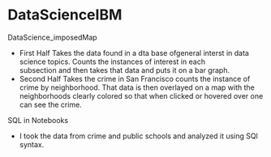 # DataScienceIBM
DataScience_imposedMap 

 - First Half
       Takes the data found in a dta base ofgeneral interst in data science topics. Counts the instances of interest in each  
       subsection and then takes that data and puts it on a bar graph.
- Second Half 
         Takes the crime in San Francisco counts the instance of crime by neighborhood. That data is then overlayed on a map with the 
         neighborhoods clearly colored so that when clicked or hovered over one can see the crime.
         
SQL in Notebooks

- I took the data from crime and public schools and analyzed it using SQl syntax.
